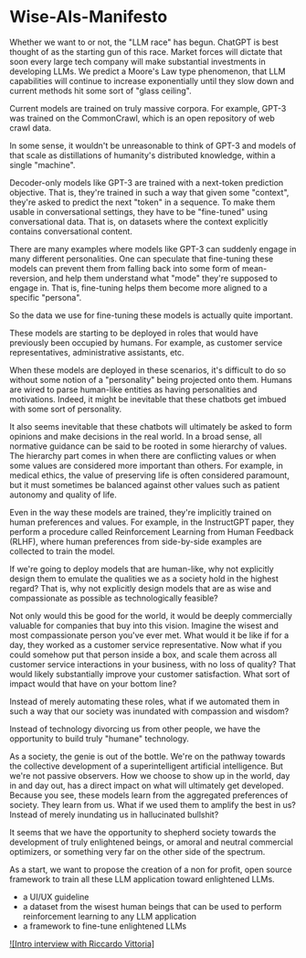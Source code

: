 # Wise-AIs-Manifesto

Whether we want to or not, the "LLM race" has begun. ChatGPT is best thought of as the starting gun of this race. Market forces will dictate that soon every large tech company will make substantial investments in developing LLMs. We predict a Moore's Law type phenomenon, that LLM capabilities will continue to increase exponentially until they slow down and current methods hit some sort of "glass ceiling".

Current models are trained on truly massive corpora. For example, GPT-3 was trained on the CommonCrawl, which is an open repository of web crawl data.

In some sense, it wouldn't be unreasonable to think of GPT-3 and models of that scale as distillations of humanity's distributed knowledge, within a single "machine".

Decoder-only models like GPT-3 are trained with a next-token prediction objective. That is, they're trained in such a way that given some "context", they're asked to predict the next "token" in a sequence. To make them usable in conversational settings, they have to be "fine-tuned" using conversational data. That is, on datasets where the context explicitly contains conversational content.

There are many examples where models like GPT-3 can suddenly engage in many different personalities. One can speculate that fine-tuning these models can prevent them from falling back into some form of mean-reversion, and help them understand what "mode" they're supposed to engage in. That is, fine-tuning helps them become more aligned to a specific "persona".

So the data we use for fine-tuning these models is actually quite important.

These models are starting to be deployed in roles that would have previously been occupied by humans. For example, as customer service representatives, administrative assistants, etc.

When these models are deployed in these scenarios, it's difficult to do so without some notion of a "personality" being projected onto them. Humans are wired to parse human-like entities as having personalities and motivations. Indeed, it might be inevitable that these chatbots get imbued with some sort of personality.

It also seems inevitable that these chatbots will ultimately be asked to form opinions and make decisions in the real world. In a broad sense, all normative guidance can be said to be rooted in some hierarchy of values. The hierarchy part comes in when there are conflicting values or when some values are considered more important than others. For example, in medical ethics, the value of preserving life is often considered paramount, but it must sometimes be balanced against other values such as patient autonomy and quality of life.

Even in the way these models are trained, they're implicitly trained on human preferences and values. For example, in the InstructGPT paper, they perform a procedure called Reinforcement Learning from Human Feedback (RLHF), where human preferences from side-by-side examples are collected to train the model.

If we're going to deploy models that are human-like, why not explicitly design them to emulate the qualities we as a society hold in the highest regard? That is, why not explicitly design models that are as wise and compassionate as possible as technologically feasible?

Not only would this be good for the world, it would be deeply commercially valuable for companies that buy into this vision. Imagine the wisest and most compassionate person you've ever met. What would it be like if for a day, they worked as a customer service representative. Now what if you could somehow put that person inside a box, and scale them across all customer service interactions in your business, with no loss of quality? That would likely substantially improve your customer satisfaction. What sort of impact would that have on your bottom line?

Instead of merely automating these roles, what if we automated them in such a way that our society was inundated with compassion and wisdom?

Instead of technology divorcing us from other people, we have the opportunity to build truly "humane" technology.

As a society, the genie is out of the bottle. We're on the pathway towards the collective development of a superintelligent artificial intelligence. But we're not passive observers. How we choose to show up in the world, day in and day out, has a direct impact on what will ultimately get developed. Because you see, these models learn from the aggregated preferences of society. They learn from us. What if we used them to amplify the best in us? Instead of merely inundating us in hallucinated bullshit?

It seems that we have the opportunity to shepherd society towards the development of truly enlightened beings, or amoral and neutral commercial optimizers, or something very far on the other side of the spectrum.

As a start, we want to propose the creation of a non for profit, open source framework to train all these LLM application toward enlightened LLMs.
- a UI/UX guideline
- a dataset from the wisest human beings that can be used to perform reinforcement learning to any LLM application 
- a framework to fine-tune enlightened LLMs


[![Intro interview with Riccardo Vittoria]](https://youtu.be/bDttLQBbpbo)
